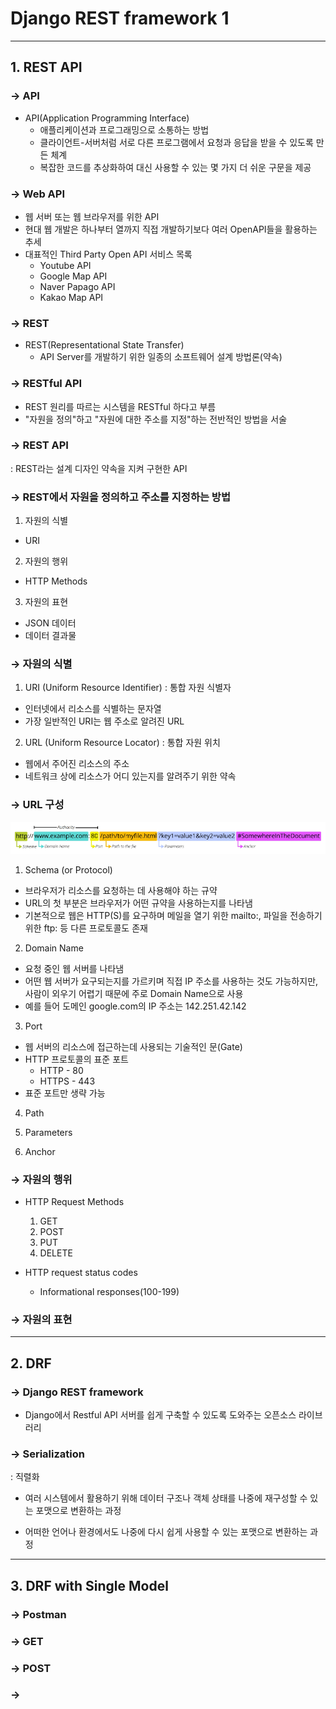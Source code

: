 # Django REST framework 1

----

## 1. REST API

### &rarr; API

- API(Application Programming Interface)
  - 애플리케이션과 프로그래밍으로 소통하는 방법
  - 클라이언트-서버처럼 서로 다른 프로그램에서 요청과 응답을 받을 수 있도록 만든 체계
  - 복잡한 코드를 추상화하여 대신 사용할 수 있는 몇 가지 더 쉬운 구문을 제공

### &rarr; Web API

- 웹 서버 또는 웹 브라우저를 위한 API
- 현대 웹 개발은 하나부터 열까지 직접 개발하기보다 여러 OpenAPI들을 활용하는 추세
- 대표적인 Third Party Open API 서비스 목록
  - Youtube API
  - Google Map API
  - Naver Papago API
  - Kakao Map API

### &rarr; REST

- REST(Representational State Transfer)
  - API Server를 개발하기 위한 일종의 소프트웨어 설계 방법론(약속)

### &rarr; RESTful API

- REST 원리를 따르는 시스템을 RESTful 하다고 부름
- "자원을 정의"하고 "자원에 대한 주소를 지정"하는 전반적인 방법을 서술

### &rarr; REST API

: REST라는 설계 디자인 약속을 지켜 구현한 API

### &rarr; REST에서 자원을 정의하고 주소를 지정하는 방법

1. 자원의 식별
  - URI

2. 자원의 행위
  - HTTP Methods

3. 자원의 표현
  - JSON 데이터
  - 데이터 결과물

### &rarr; 자원의 식별

1. URI (Uniform Resource Identifier)
: 통합 자원 식별자
- 인터넷에서 리소스를 식별하는 문자열
- 가장 일반적인 URI는 웹 주소로 알려진 URL

2. URL (Uniform Resource Locator)
: 통합 자원 위치
- 웹에서 주어진 리소스의 주소
- 네트워크 상에 리소스가 어디 있는지를 알려주기 위한 약속

### &rarr; URL 구성

![Alt text](image.png)

1. Schema (or Protocol)
- 브라우저가 리소스를 요청하는 데 사용해야 하는 규약
- URL의 첫 부분은 브라우저가 어떤 규약을 사용하는지를 나타냄
- 기본적으로 웹은 HTTP(S)를 요구하며 메일을 열기 위한 mailto:, 파일을 전송하기 위한 ftp: 등 다른 프로토콜도 존재

2. Domain Name
- 요청 중인 웹 서버를 나타냄
- 어떤 웹 서버가 요구되는지를 가르키며 직접 IP 주소를 사용하는 것도 가능하지만, 사람이 외우기 어렵기 때문에 주로 Domain Name으로 사용
- 예를 들어 도메인 google.com의 IP 주소는 142.251.42.142

3. Port
- 웹 서버의 리소스에 접근하는데 사용되는 기술적인 문(Gate)
- HTTP 프로토콜의 표준 포트
  - HTTP - 80
  - HTTPS - 443
- 표준 포트만 생략 가능

4. Path

5. Parameters

6. Anchor


### &rarr; 자원의 행위

- HTTP Request Methods
  1. GET
  2. POST
  3. PUT
  4. DELETE

- HTTP request status codes
  - Informational responses(100-199) 

### &rarr; 자원의 표현

----
## 2. DRF

### &rarr; Django REST framework

- Django에서 Restful API 서버를 쉽게 구축할 수 있도록 도와주는 오픈소스 라이브러리

### &rarr; Serialization
: 직렬화

- 여러 시스템에서 활용하기 위해 데이터 구조나 객체 상태를 나중에 재구성할 수 있는 포맷으로 변환하는 과정

- 어떠한 언어나 환경에서도 나중에 다시 쉽게 사용할 수 있는 포맷으로 변환하는 과정

------
## 3. DRF with Single Model

### &rarr; Postman

### &rarr; GET

### &rarr; POST

### &rarr; 